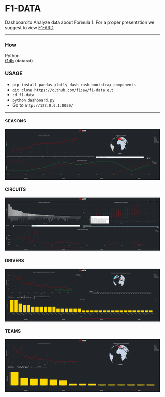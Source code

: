 # F1-DATA
Dashboard to Analyze data about Formula 1.
For a proper presentation we suggest to view <a href="https://github.com/f1saw/f1-data/blob/main/F1-ARD.pdf">F1-ARD</a>

<hr>

### How
Python<br>
[f1db](https://github.com/f1db/f1db) (dataset)

### USAGE
- ```pip install pandas plotly dash dash_bootstrap_components```
- ```git clone https://github.com/f1saw/f1-data.git```
- ```cd f1-data```
- ```python dashboard.py```
- Go to ```http://127.0.0.1:8050/```

<hr>

#### SEASONS
![Seasons](./assets/images/seasons.PNG)

#### CIRCUITS
![Circuits](./assets/images/circuits.PNG)

#### DRIVERS
![Drivers](./assets/images/drivers.PNG)

#### TEAMS
![Teams](./assets/images/teams.PNG)
